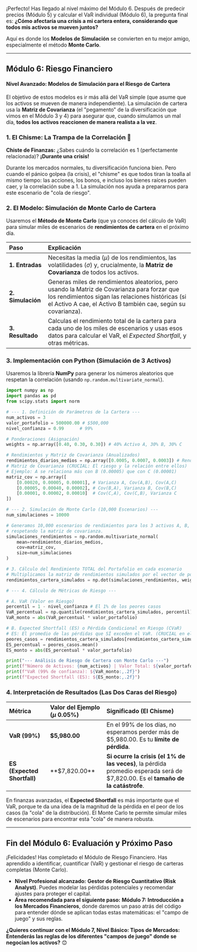 ¡Perfecto\! Has llegado al nivel máximo del Módulo 6. Después de predecir precios (Módulo 5) y calcular el VaR individual (Módulo 6), la pregunta final es: **¿Cómo afectaría una crisis a mi cartera entera, considerando que todos mis activos se mueven juntos?**

Aquí es donde los **Modelos de Simulación** se convierten en tu mejor amigo, especialmente el método **Monte Carlo**.

-----

## Módulo 6: Riesgo Financiero

#### Nivel Avanzado: Modelos de Simulación para el Riesgo de Cartera

El objetivo de estos modelos es ir más allá del VaR simple (que asume que los activos se mueven de manera independiente). La simulación de cartera usa la **Matriz de Covarianza** (el "pegamento" de la diversificación que vimos en el Módulo 3 y 4) para asegurar que, cuando simulamos un mal día, **todos los activos reaccionen de manera realista a la vez**.

### 1\. El Chisme: La Trampa de la Correlación 🚨

**Chiste de Finanzas:** ¿Sabes cuándo la correlación es 1 (perfectamente relacionada)? **¡Durante una crisis\!**

Durante los mercados normales, tu diversificación funciona bien. Pero cuando el pánico golpea (la crisis), el "chisme" es que todos tiran la toalla al mismo tiempo: las acciones, los bonos, e incluso los bienes raíces pueden caer, y la correlación sube a 1. La simulación nos ayuda a prepararnos para este escenario de "cola de riesgo".

### 2\. El Modelo: Simulación de Monte Carlo de Cartera

Usaremos el **Método de Monte Carlo** (que ya conoces del cálculo de VaR) para simular miles de escenarios de **rendimientos de cartera** en el próximo día.

| Paso | Explicación |
| :--- | :--- |
| **1. Entradas** | Necesitas la media ($\mu$) de los rendimientos, las volatilidades ($\sigma$) y, crucialmente, la **Matriz de Covarianza** de todos los activos. |
| **2. Simulación** | Generas miles de rendimientos aleatorios, pero usando la Matriz de Covarianza para forzar que los rendimientos sigan las relaciones históricas (si el Activo A cae, el Activo B también cae, según su covarianza). |
| **3. Resultado** | Calculas el rendimiento total de la cartera para cada uno de los miles de escenarios y usas esos datos para calcular el VaR, el *Expected Shortfall*, y otras métricas. |

### 3\. Implementación con Python (Simulación de 3 Activos)

Usaremos la librería **NumPy** para generar los números aleatorios que respetan la correlación (usando `np.random.multivariate_normal`).

```python
import numpy as np
import pandas as pd
from scipy.stats import norm

# --- 1. Definición de Parámetros de la Cartera ---
num_activos = 3
valor_portafolio = 500000.00 # $500,000
nivel_confianza = 0.99      # 99%

# Ponderaciones (Asignación)
weights = np.array([0.40, 0.30, 0.30]) # 40% Activo A, 30% B, 30% C

# Rendimientos y Matriz de Covarianza (Anualizados)
rendimientos_diarios_medios = np.array([0.0005, 0.0007, 0.0003]) # Rendimiento diario promedio
# Matriz de Covarianza (CRUCIAL: El riesgo y la relación entre ellos)
# Ejemplo: A se relaciona más con B (0.00005) que con C (0.00001)
matriz_cov = np.array([
    [0.00020, 0.00005, 0.00001], # Varianza A, Cov(A,B), Cov(A,C)
    [0.00005, 0.00040, 0.00002], # Cov(B,A), Varianza B, Cov(B,C)
    [0.00001, 0.00002, 0.00010]  # Cov(C,A), Cov(C,B), Varianza C
])

# --- 2. Simulación de Monte Carlo (10,000 Escenarios) ---
num_simulaciones = 10000

# Generamos 10,000 escenarios de rendimientos para los 3 activos A, B, C a la vez, 
# respetando la matriz de covarianza.
simulaciones_rendimientos = np.random.multivariate_normal(
    mean=rendimientos_diarios_medios, 
    cov=matriz_cov, 
    size=num_simulaciones
)

# 3. Cálculo del Rendimiento TOTAL del Portafolio en cada escenario
# Multiplicamos la matriz de rendimientos simulados por el vector de ponderaciones
rendimientos_cartera_simulados = np.dot(simulaciones_rendimientos, weights.T)

# --- 4. Cálculo de Métricas de Riesgo ---

# A. VaR (Valor en Riesgo)
percentil = 1 - nivel_confianza # El 1% de los peores casos
VaR_percentual = np.quantile(rendimientos_cartera_simulados, percentil)
VaR_monto = abs(VaR_percentual * valor_portafolio)

# B. Expected Shortfall (ES) o Pérdida Condicional en Riesgo (CVaR)
# ES: El promedio de las pérdidas que SÍ exceden el VaR. (CRUCIAL en el Nivel Avanzado)
peores_casos = rendimientos_cartera_simulados[rendimientos_cartera_simulados < VaR_percentual]
ES_percentual = peores_casos.mean()
ES_monto = abs(ES_percentual * valor_portafolio)

print("--- Análisis de Riesgo de Cartera con Monte Carlo ---")
print(f"Número de Activos: {num_activos} | Valor Total: ${valor_portafolio:,.2f}")
print(f"VaR (99% de confianza): ${VaR_monto:,.2f}")
print(f"Expected Shortfall (ES): ${ES_monto:,.2f}")
```

### 4\. Interpretación de Resultados (Las Dos Caras del Riesgo)

| Métrica | Valor del Ejemplo ($\mu$ 0.05%) | Significado (El Chisme) |
| :--- | :--- | :--- |
| **VaR (99%)** | **$5,980.00** | En el 99% de los días, no esperamos perder más de $5,980.00. Es tu **límite de pérdida**. |
| **ES (Expected Shortfall)** | **$7,820.00\*\* | **Si ocurre la crisis (el 1% de las veces)**, la pérdida promedio esperada será de $7,820.00. Es el **tamaño de la catástrofe**. |

En finanzas avanzadas, el **Expected Shortfall** es más importante que el VaR, porque te da una idea de la magnitud de la pérdida en el peor de los casos (la "cola" de la distribución). El Monte Carlo te permite simular miles de escenarios para encontrar esta "cola" de manera robusta.

-----

## Fin del Módulo 6: Evaluación y Próximo Paso

¡Felicidades\! Has completado el Módulo de Riesgo Financiero. Has aprendido a identificar, cuantificar (VaR) y gestionar el riesgo de carteras completas (Monte Carlo).

  * **Nivel Profesional alcanzado:** **Gestor de Riesgo Cuantitativo (Risk Analyst)**. Puedes modelar las pérdidas potenciales y recomendar ajustes para proteger el capital.
  * **Área recomendada para el siguiente paso:** **Módulo 7: Introducción a los Mercados Financieros**, donde daremos un paso atrás del código para entender dónde se aplican todas estas matemáticas: el "campo de juego" y sus reglas.

**¿Quieres continuar con el Módulo 7, Nivel Básico: Tipos de Mercados: Entenderás las reglas de los diferentes "campos de juego" donde se negocian los activos?** 😊

